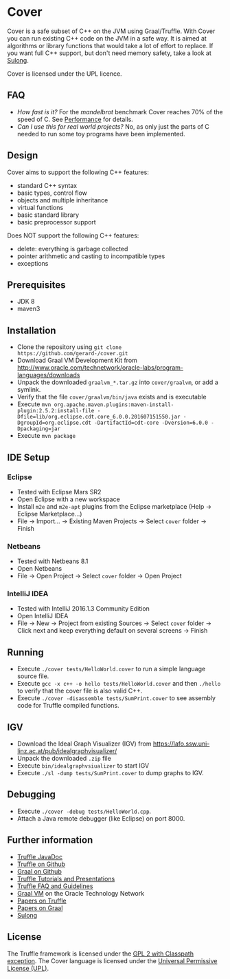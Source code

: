 # Cover

Cover is a safe subset of C++ on the JVM using Graal/Truffle. With Cover you can run existing C++ code on the JVM in a safe way. It is aimed at algorithms or library functions that would take a lot of effort to replace. If you want full C++ support, but don't need memory safety, take a look at [Sulong](https://github.com/graalvm/sulong).

Cover is licensed under the UPL licence. 

## FAQ

* *How fast is it?* For the *mandelbrot* benchmark Cover reaches 70% of the speed of C. See [Performance](PERFORMANCE.md) for details.
* *Can I use this for real world projects?* No, as only just the parts of C needed to run some toy programs have been implemented. 

## Design

Cover aims to support the following C++ features:
* standard C++ syntax
* basic types, control flow
* objects and multiple inheritance
* virtual functions
* basic standard library
* basic preprocessor support

Does NOT support the following C++ features:
* delete: everything is garbage collected
* pointer arithmetic and casting to incompatible types
* exceptions

## Prerequisites
* JDK 8
* maven3 

## Installation

* Clone the repository using
  `git clone https://github.com/gerard-/cover.git`
* Download Graal VM Development Kit from 
  http://www.oracle.com/technetwork/oracle-labs/program-languages/downloads
* Unpack the downloaded `graalvm_*.tar.gz` into `cover/graalvm`, or add a symlink.
* Verify that the file `cover/graalvm/bin/java` exists and is executable
* Execute `mvn org.apache.maven.plugins:maven-install-plugin:2.5.2:install-file -Dfile=lib/org.eclipse.cdt.core_6.0.0.201607151550.jar -DgroupId=org.eclipse.cdt -DartifactId=cdt-core -Dversion=6.0.0 -Dpackaging=jar`
* Execute `mvn package`

## IDE Setup 

### Eclipse
* Tested with Eclipse Mars SR2
* Open Eclipse with a new workspace
* Install `m2e` and `m2e-apt` plugins from the Eclipse marketplace (Help -> Eclipse Marketplace...)
* File -> Import... -> Existing Maven Projects -> Select `cover` folder -> Finish

### Netbeans
* Tested with Netbeans 8.1
* Open Netbeans
* File -> Open Project -> Select `cover` folder -> Open Project

### IntelliJ IDEA
* Tested with IntelliJ 2016.1.3 Community Edition
* Open IntelliJ IDEA
* File -> New -> Project from existing Sources -> Select `cover` folder -> Click next and keep everything default on several screens -> Finish

## Running

* Execute `./cover tests/HelloWorld.cover` to run a simple language source file.
* Execute `gcc -x c++ -o hello tests/HelloWorld.cover` and then `./hello` to verify that the cover file is also valid C++.
* Execute `./cover -disassemble tests/SumPrint.cover` to see assembly code for Truffle compiled functions.

## IGV

* Download the Ideal Graph Visualizer (IGV) from
  https://lafo.ssw.uni-linz.ac.at/pub/idealgraphvisualizer/
* Unpack the downloaded `.zip` file  
* Execute `bin/idealgraphvsiualizer` to start IGV
* Execute `./sl -dump tests/SumPrint.cover` to dump graphs to IGV.

## Debugging

* Execute `./cover -debug tests/HelloWorld.cpp`.
* Attach a Java remote debugger (like Eclipse) on port 8000.

## Further information

* [Truffle JavaDoc](http://lafo.ssw.uni-linz.ac.at/javadoc/truffle/latest/)
* [Truffle on Github](http://github.com/graalvm/truffle)
* [Graal on Github](http://github.com/graalvm/graal-core)
* [Truffle Tutorials and Presentations](https://wiki.openjdk.java.net/display/Graal/Publications+and+Presentations)
* [Truffle FAQ and Guidelines](https://wiki.openjdk.java.net/display/Graal/Truffle+FAQ+and+Guidelines)
* [Graal VM]( http://www.oracle.com/technetwork/oracle-labs/program-languages/overview) on the Oracle Technology Network
* [Papers on Truffle](http://ssw.jku.at/Research/Projects/JVM/Truffle.html)
* [Papers on Graal](http://ssw.jku.at/Research/Projects/JVM/Graal.html)
* [Sulong](https://github.com/graalvm/sulong)

## License

The Truffle framework is licensed under the [GPL 2 with Classpath exception](http://openjdk.java.net/legal/gplv2+ce.html).
The Cover language is licensed under the [Universal Permissive License (UPL)](http://opensource.org/licenses/UPL).
